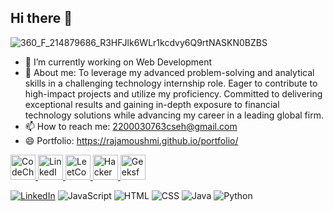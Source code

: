 ## Hi there 👋



![360_F_214879686_R3HFJlk6WLr1kcdvy6Q9rtNASKN0BZBS](https://github.com/user-attachments/assets/bf2bcc08-fa2e-493a-99b4-ee0a86ab05b4)


- 🔭 I’m currently working on Web Development
- 💬 About me: To leverage my advanced problem-solving and analytical skills in a challenging technology internship role. Eager to contribute to high-impact projects and utilize my proficiency. Committed       to delivering exceptional results and gaining in-depth exposure to financial technology solutions while advancing my career in a leading global firm.
- 📫 How to reach me: 2200030763cseh@gmail.com
- 😄 Portfolio: https://rajamoushmi.github.io/portfolio/
<p align="left">
  <!-- CodeChef -->
  <a href="https://www.codechef.com/users/d_rajamoushmi" target="_blank">
    <img src="https://rajamoushmi.github.io/portfolio/assets/images/c1.jpg" alt="CodeChef" width="40" height="40"/>
  </a>
  
  <!-- LinkedIn -->
  <a href="https://www.linkedin.com/in/raja-moushmi-166520255/" target="_blank">
    <img src="https://cdn.jsdelivr.net/gh/devicons/devicon/icons/linkedin/linkedin-original.svg" alt="LinkedIn" width="40" height="40"/>
  </a>

  <!-- LeetCode -->
  <a href="https://leetcode.com/u/rajamoushmi/" target="_blank">
    <img src="https://upload.wikimedia.org/wikipedia/commons/1/19/LeetCode_logo_black.png" alt="LeetCode" width="40" height="40"/>
  </a>
  
  <!-- HackerRank -->
  <a href="https://www.hackerrank.com/" target="_blank">
    <img src="https://upload.wikimedia.org/wikipedia/commons/6/65/HackerRank_logo.png" alt="HackerRank" width="40" height="40"/>
  </a>

  <!-- GeeksforGeeks -->
  <a href="https://www.geeksforgeeks.org/user/rajamoushmi/" target="_blank">
    <img src="https://upload.wikimedia.org/wikipedia/commons/4/43/GeeksforGeeks.svg" alt="GeeksforGeeks" width="40" height="40"/>
  </a>
</p>


[![LinkedIn](https://img.shields.io/badge/LinkedIn-blue?logo=linkedin&style=for-the-badge)](https://www.linkedin.com/in/raja-moushmi-166520255/)
![JavaScript](https://img.shields.io/badge/JavaScript-44.81%25-yellow?style=for-the-badge)
![HTML](https://img.shields.io/badge/HTML-39.10%25-orange?style=for-the-badge)
![CSS](https://img.shields.io/badge/CSS-15.54%25-blue?style=for-the-badge)
![Java](https://img.shields.io/badge/Java-0.33%25-brown?style=for-the-badge)
![Python](https://img.shields.io/badge/Python-0.22%25-blue?style=for-the-badge)


